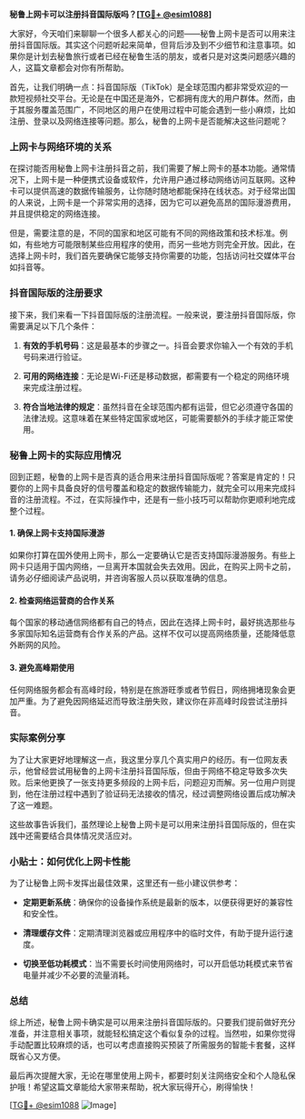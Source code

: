 **秘鲁上网卡可以注册抖音国际版吗？[[TG💪+ @esim1088](https://t.me/s/esim1088)]**

大家好，今天咱们来聊聊一个很多人都关心的问题——秘鲁上网卡是否可以用来注册抖音国际版。其实这个问题听起来简单，但背后涉及到不少细节和注意事项。如果你是计划去秘鲁旅行或者已经在秘鲁生活的朋友，或者只是对这类问题感兴趣的人，这篇文章都会对你有所帮助。

首先，让我们明确一点：抖音国际版（TikTok）是全球范围内都非常受欢迎的一款短视频社交平台。无论是在中国还是海外，它都拥有庞大的用户群体。然而，由于其服务覆盖范围广，不同地区的用户在使用过程中可能会遇到一些小麻烦，比如注册、登录以及网络连接等问题。那么，秘鲁的上网卡是否能解决这些问题呢？

### 上网卡与网络环境的关系

在探讨能否用秘鲁上网卡注册抖音之前，我们需要了解上网卡的基本功能。通常情况下，上网卡是一种便携式设备或软件，允许用户通过移动网络访问互联网。这种卡可以提供高速的数据传输服务，让你随时随地都能保持在线状态。对于经常出国的人来说，上网卡是一个非常实用的选择，因为它可以避免高昂的国际漫游费用，并且提供稳定的网络连接。

但是，需要注意的是，不同的国家和地区可能有不同的网络政策和技术标准。例如，有些地方可能限制某些应用程序的使用，而另一些地方则完全开放。因此，在选择上网卡时，我们首先要确保它能够支持你需要的功能，包括访问社交媒体平台如抖音等。

### 抖音国际版的注册要求

接下来，我们来看一下抖音国际版的注册流程。一般来说，要注册抖音国际版，你需要满足以下几个条件：

1. **有效的手机号码**：这是最基本的步骤之一。抖音会要求你输入一个有效的手机号码来进行验证。
   
2. **可用的网络连接**：无论是Wi-Fi还是移动数据，都需要有一个稳定的网络环境来完成注册过程。

3. **符合当地法律的规定**：虽然抖音在全球范围内都有运营，但它必须遵守各国的法律法规。这意味着在某些特定国家或地区，可能需要额外的手续才能正常使用。

### 秘鲁上网卡的实际应用情况

回到正题，秘鲁的上网卡是否真的适合用来注册抖音国际版呢？答案是肯定的！只要你的上网卡具备良好的信号覆盖和稳定的数据传输能力，就完全可以用来完成抖音的注册流程。不过，在实际操作中，还是有一些小技巧可以帮助你更顺利地完成整个过程。

#### 1. 确保上网卡支持国际漫游

如果你打算在国外使用上网卡，那么一定要确认它是否支持国际漫游服务。有些上网卡只适用于国内网络，一旦离开本国就会失去效用。因此，在购买上网卡之前，请务必仔细阅读产品说明，并咨询客服人员以获取准确的信息。

#### 2. 检查网络运营商的合作关系

每个国家的移动通信网络都有自己的特点，因此在选择上网卡时，最好挑选那些与多家国际知名运营商有合作关系的产品。这样不仅可以提高网络质量，还能降低意外断网的风险。

#### 3. 避免高峰期使用

任何网络服务都会有高峰时段，特别是在旅游旺季或者节假日，网络拥堵现象会更加严重。为了避免因网络延迟而导致注册失败，建议你在非高峰时段尝试注册抖音。

### 实际案例分享

为了让大家更好地理解这一点，我这里分享几个真实用户的经历。有一位网友表示，他曾经尝试用秘鲁的上网卡注册抖音国际版，但由于网络不稳定导致多次失败。后来他更换了一张支持更多频段的上网卡后，问题迎刃而解。另一位用户则提到，他在注册过程中遇到了验证码无法接收的情况，经过调整网络设置后成功解决了这一难题。

这些故事告诉我们，虽然理论上秘鲁上网卡是可以用来注册抖音国际版的，但在实践中还需要结合具体情况灵活应对。

### 小贴士：如何优化上网卡性能

为了让秘鲁上网卡发挥出最佳效果，这里还有一些小建议供参考：

- **定期更新系统**：确保你的设备操作系统是最新的版本，以便获得更好的兼容性和安全性。
  
- **清理缓存文件**：定期清理浏览器或应用程序中的临时文件，有助于提升运行速度。
  
- **切换至低功耗模式**：当不需要长时间使用网络时，可以开启低功耗模式来节省电量并减少不必要的流量消耗。

### 总结

综上所述，秘鲁上网卡确实是可以用来注册抖音国际版的。只要我们提前做好充分准备，并注意相关事项，就能轻松搞定这个看似复杂的过程。当然啦，如果你觉得手动配置比较麻烦的话，也可以考虑直接购买预装了所需服务的智能卡套餐，这样既省心又方便。

最后再次提醒大家，无论在哪里使用上网卡，都要时刻关注网络安全和个人隐私保护哦！希望这篇文章能给大家带来帮助，祝大家玩得开心，刷得愉快！

[[TG💪+ @esim1088](https://t.me/s/esim1088) ![Image](https://i.postimg.cc/4NQfJmqS/Snipaste-2025-05-13-00-14-12.png)]